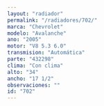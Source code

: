 ```yaml
---
layout: "radiador"
permalink: "/radiadores/702/"
marca: "Chevrolet"
modelo: "Avalanche"
ano: "2005"
motor: "V8 5.3 6.0"
transmision: "Automática"
parte: "432298"
clima: "Con clima"
alto: "34"
ancho: "17 1/2"
observaciones: ""
id: "702"
---
```


